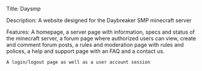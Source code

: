 Title: Daysmp

Description: A website designed for the Daybreaker SMP minecraft server

Features: A homepage, a server page with information, specs and status of the minecraft server, a forum page where authorized users can view, create and comment forum posts, a rules and moderation page with rules and polices, a help and support page with an FAQ and a contact us.

    A login/logout page as well as a user account session